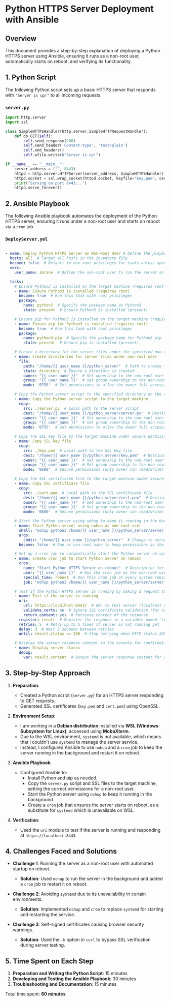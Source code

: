 # Python HTTPS Server Deployment with Ansible

## Overview
This document provides a step-by-step explanation of deploying a Python HTTPS server using Ansible, ensuring it runs as a non-root user, automatically starts on reboot, and verifying its functionality.

## 1. Python Script

The following Python script sets up a basic HTTPS server that responds with `"Server is up!"` to all incoming requests.

### `server.py`

```python
import http.server
import ssl

class SimpleHTTPSHandler(http.server.SimpleHTTPRequestHandler):
    def do_GET(self):
        self.send_response(200)
        self.send_header('Content-type', 'text/plain')
        self.end_headers()
        self.wfile.write(b"Server is up!")

if __name__ == "__main__":
    server_address = ('', 8443)
    httpd = http.server.HTTPServer(server_address, SimpleHTTPSHandler)
    httpd.socket = ssl.wrap_socket(httpd.socket, keyfile="key.pem", certfile="cert.pem", server_side=True)
    print("Serving on port 8443...")
    httpd.serve_forever()
```

## 2. Ansible Playbook

The following Ansible playbook automates the deployment of the Python HTTPS server, ensuring it runs under a non-root user and starts on reboot via a `cron` job. 

### `DeployServer.yml`

```yaml

- name: Deploy Python HTTPS Server as Non-Root User # Define the playbook name for clarity
  hosts: all  # Target all hosts in the inventory file
  become: false  # Default to non-root privileges for tasks unless specified
  vars:
    user_name: imrane  # Define the non-root user to run the server as

  tasks:
    # Ensure Python3 is installed on the target machine (requires root access)
    - name: Ensure Python3 is installed (requires root)
      become: true  # Run this task with root privileges
      package:
        name: python3  # Specify the package name as Python3
        state: present  # Ensure Python3 is installed (present)

    # Ensure pip for Python3 is installed on the target machine (requires root access)
    - name: Ensure pip for Python3 is installed (requires root)
      become: true  # Run this task with root privileges
      package:
        name: python3-pip  # Specify the package name for Python3 pip
        state: present  # Ensure pip is installed (present)

    # Create a directory for the server files under the specified non-root user
    - name: Create directories for server files under non-root user
      file:
        path: "/home/{{ user_name }}/python_server"  # Path to create for server files
        state: directory  # Ensure a directory is created
        owner: "{{ user_name }}"  # Set ownership to the non-root user
        group: "{{ user_name }}"  # Set group ownership to the non-root user
        mode: '0755'  # Set permissions to allow the owner full access, others read/execute

    # Copy the Python server script to the specified directory on the target machine
    - name: Copy the Python server script to the target machine
      copy:
        src: ./server.py  # Local path to the server script
        dest: "/home/{{ user_name }}/python_server/server.py"  # Destination path on target machine
        owner: "{{ user_name }}"  # Set ownership to the non-root user
        group: "{{ user_name }}"  # Set group ownership to the non-root user
        mode: '0755'  # Set permissions to allow the owner full access, others read/execute

    # Copy the SSL key file to the target machine under secure permissions
    - name: Copy SSL key file
      copy:
        src: ./key.pem  # Local path to the SSL key file
        dest: "/home/{{ user_name }}/python_server/key.pem"  # Destination path on target machine
        owner: "{{ user_name }}"  # Set ownership to the non-root user
        group: "{{ user_name }}"  # Set group ownership to the non-root user
        mode: '0600'  # Secure permissions (only owner can read/write)

    # Copy the SSL certificate file to the target machine under secure permissions
    - name: Copy SSL certificate file
      copy:
        src: ./cert.pem  # Local path to the SSL certificate file
        dest: "/home/{{ user_name }}/python_server/cert.pem"  # Destination path on target machine
        owner: "{{ user_name }}"  # Set ownership to the non-root user
        group: "{{ user_name }}"  # Set group ownership to the non-root user
        mode: '0600'  # Secure permissions (only owner can read/write)

    # Start the Python server using nohup to keep it running in the background
    - name: Start Python server using nohup as non-root user
      shell: "nohup python3 /home/{{ user_name }}/python_server/server.py > /home/{{ user_name }}/python_server/server.log 2>&1 &"  # Command to start server in background
      args:
        chdir: "/home/{{ user_name }}/python_server"  # Change to server directory before running
      become: false  # Run as non-root user to keep permissions as the user

    # Set up a cron job to automatically start the Python server on system reboot
    - name: Create cron job to start Python server on reboot
      cron:
        name: "Start Python HTTPS Server on reboot"  # Description for cron job
        user: "{{ user_name }}"  # Run the cron job as the non-root user
        special_time: reboot  # Run this cron job at every system reboot
        job: "nohup python3 /home/{{ user_name }}/python_server/server.py > /home/{{ user_name }}/python_server/server.log 2>&1"  # Command to start server on reboot

    # Test if the Python HTTPS server is running by making a request to the server's URL
    - name: Test if the server is running
      uri:
        url: https://localhost:8443/  # URL to test server (localhost on HTTPS port 8443)
        validate_certs: no  # Ignore SSL certificate validation (for self-signed certificates)
        return_content: yes  # Retrieve content of the response
      register: result  # Register the response in a variable named 'result'
      retries: 5  # Retry up to 5 times if server is not running yet
      delay: 3  # Wait 3 seconds between retries
      until: result.status == 200  # Stop retrying when HTTP status 200 is received

    # Display the server response content in the console for confirmation
    - name: Display server status
      debug:
        var: result.content  # Output the server response content for review
```

## 3. Step-by-Step Approach

1. **Preparation**:
   - Created a Python script (`server.py`) for an HTTPS server responding to GET requests.
   - Generated SSL certificates (`key.pem` and `cert.pem`) using OpenSSL.

2. **Environment Setup**:
   - I am working in a **Debian distribution** installed via **WSL (Windows Subsystem for Linux)**, accessed using **MobaXterm**.
   - Due to the WSL environment, `systemd` is not available, which means that I couldn't use `systemd` to manage the server service.
   - Instead, I configured Ansible to use `nohup` and a `cron` job to keep the server running in the background and restart it on reboot.

3. **Ansible Playbook**:
   - Configured Ansible to:
     - Install Python and pip as needed.
     - Copy the `server.py` script and SSL files to the target machine, setting the correct permissions for a non-root user.
     - Start the Python server using `nohup` to keep it running in the background.
     - Create a `cron` job that ensures the server starts on reboot, as a substitute for `systemd` which is unavailable on WSL.

4. **Verification**:
   - Used the `uri` module to test if the server is running and responding at `https://localhost:8443`.

## 4. Challenges Faced and Solutions

- **Challenge 1**: Running the server as a non-root user with automated startup on reboot.
  - **Solution**: Used `nohup` to run the server in the background and added a `cron` job to restart it on reboot.

- **Challenge 2**: Avoiding `systemd` due to its unavailability in certain environments.
  - **Solution**: Implemented `nohup` and `cron` to replace `systemd` for starting and restarting the service.

- **Challenge 3**: Self-signed certificates causing browser security warnings.
  - **Solution**: Used the `-k` option in `curl` to bypass SSL verification during server testing.

## 5. Time Spent on Each Step

1. **Preparation and Writing the Python Script**: 15 minutes
2. **Developing and Testing the Ansible Playbook**: 30 minutes
3. **Troubleshooting and Documentation**: 15 minutes

Total time spent: **60 minutes**
